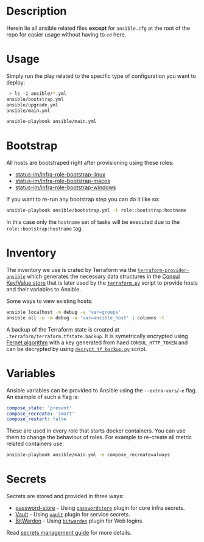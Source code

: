 # Description

Herein lie all ansible related files __except__ for `ansible.cfg` at the root of the repo for easier usage without having to `cd` here.

# Usage

Simply run the play related to the specific type of configuration you want to deploy:
```sh
 > ls -1 ansible/*.yml
ansible/bootstrap.yml
ansible/upgrade.yml
ansible/main.yml
```
```sh
ansible-playbook ansible/main.yml
```

# Bootstrap

All hosts are bootstraped right after provisioning using these roles:

* [status-im/infra-role-bootstrap-linux](https://github.com/status-im/infra-role-bootstrap-linux)
* [status-im/infra-role-bootstrap-macos](https://github.com/status-im/infra-role-bootstrap-macos)
* [status-im/infra-role-bootstrap-windows](https://github.com/status-im/infra-role-bootstrap-windows)

If you want to re-run any bootstrap step you can do it like so:
```sh
ansible-playbook ansible/bootstrap.yml -t role::bootstrap:hostname
```
In this case only the `hostname` set of tasks will be executed due to the `role::bootstrap:hostname` tag.

# Inventory

The inventory we use is crated by Terraform via the [`terraform-provider-ansible`](https://github.com/nbering/terraform-provider-ansible) which generates the necessary data structures in the [Consul Key/Value store](https://www.consul.io/docs/dynamic-app-config/kv) that is later used by the [`terraform.py`](./terraform.py) script to provide hosts and their variables to Ansible.

Some ways to view existing hosts:
```sh
ansible localhost -m debug -a 'var=groups'
ansible all -o -m debug -a 'var=ansible_host' | columns -t
```

A backup of the Terraform state is created at `.terraform/terraform.tfstate.backup`. It is symetrically encrypted using [Fernet algorithm](https://cryptography.io/en/latest/fernet/) with a key generated from haed `CONSUL_HTTP_TOKEN` and can be decrypted by using [`decrypt_tf_backup.py`](https://github.com/status-im/infra-utils/blob/master/terraform/decrypt_tf_backup.py) script.

# Variables

Ansible variables can be provided to Ansible using the `--extra-vars`/`-e` flag. An example of such a flag is:
```yaml
compose_state: 'present'
compose_recreate: 'smart'
compose_restart: false
```

These are used in every role that starts docker containers. You can use them to change the behaviour of roles.
For example to re-create all metric related containers use:
```sh
ansible-playbook ansible/main.yml -e compose_recreate=always
```

# Secrets

Secrets are stored and provided in three ways:

* [password-store](https://www.passwordstore.org/) - Using [`passwordstore`](https://docs.ansible.com/ansible/latest/collections/community/general/passwordstore_lookup.html) plugin for core infra secrets.
* [Vault](https://www.vaultproject.io/) - Using [`vault`](./lookup_plugins/vault.py) plugin for service secrets.
* [BitWarden](https://bitwarden.com/) - Using [`bitwarden`](./lookup_plugins/bitwarden.py) plugin for Web logins.

Read [secrets management guide](https://docs.infra.status.im/guides/secret_management.html) for more details.
